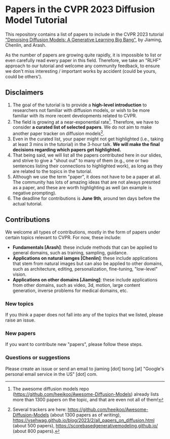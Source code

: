 # Papers in the CVPR 2023 Diffusion Model Tutorial

This repository contains a list of papers to include in the CVPR 2023 tutorial ["Denoising Diffusion Models:
A Generative Learning Big Bang"](https://cvpr2023-tutorial-diffusion-models.github.io/), by Jiaming, Chenlin, and Arash. 

As the number of papers are growing quite rapidly, it is impossible to list or even carefully read every paper in this field. 
Therefore, we take an "RLHF" approach to our tutorial and welcome any community feedback, to ensure we don't miss interesting / important works by accident (could be yours, could be others').

## Disclaimers

1. The goal of the tutorial is to provide a **high-level introduction** to researchers not familiar with diffusion models, or wish to be more familiar with its more recent developments related to CVPR. 
2. The field is growing at a near-exponential rate[^1]. Therefore, we have to consider **a curated list of selected papers**. We do not aim to make another paper tracker on diffusion models[^2].
3. Even in the curated list, your paper might not get highlighted (i.e., taking at least 3 mins in the tutorial) in the 3-hour talk.  **We will make the final decisions regarding which papers get highlighted.**
4. That being said, we will list all the papers contributed here in our slides, and strive to give a "shout out" to many of them (e.g., one or two sentences listing their connections to highlighted work), as long as they are related to the topics in the tutorial.
5. Although we use the term "paper", it does not have to be a paper at all. The community has lots of amazing ideas that are not always presnted as a paper, and these are worth highlighting as well (an example is negative prompting). 
6. The deadline for contributions is **June 9th**, around ten days before the actual tutorial. 

[^1]: The awesome diffusion models repo (https://github.com/heejkoo/Awesome-Diffusion-Models) already lists more than 1300 papers on the topic, and that are even not all of them! 
[^2]: Several trackers are here: https://github.com/heejkoo/Awesome-Diffusion-Models (about 1300 papers as of writing), https://vsehwag.github.io/blog/2023/2/all_papers_on_diffusion.html (about 500 papers), https://scorebasedgenerativemodeling.github.io/ (about 800 papers).

## Contributions

We welcome all types of contributions, mostly in the form of papers under certain topics relevant to CVPR. For now, these include:

- **Fundamentals [Arash]**: these include methods that can be applied to general domains, such as training, sampling, guidance. 
- **Applications on natural iamges [Chenlin]**: these include applications that stem from natural images but can also be applied to other domains, such as architecture, editing, personalization, fine-tuning, "low-level" vision.
- **Applications on other domains [Jiaming]**: these include applications from other domains, such as video, 3d, motion, large content generation, inverse problems for medical domains, etc.

### New topics
If you think a paper does not fall into any of the topics that we listed, please raise an issue.

### New papers
If you want to contribute new "papers", please follow these steps.


### Questions or suggestions

Please create an issue or send an email to jiaming [dot] tsong [at] "Google's personal email service in the US" [dot] com.
